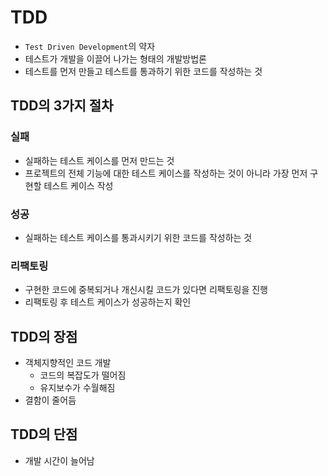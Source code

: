 # TDD
- `Test Driven Development`의 약자
- 테스트가 개발을 이끌어 나가는 형태의 개발방법론
- 테스트를 먼저 만들고 테스트를 통과하기 위한 코드를 작성하는 것

## TDD의 3가지 절차
### 실패
- 실패하는 테스트 케이스를 먼저 만드는 것
- 프로젝트의 전체 기능에 대한 테스트 케이스를 작성하는 것이 아니라 가장 먼저 구현할 테스트 케이스 작성

### 성공
- 실패하는 테스트 케이스를 통과시키기 위한 코드를 작성하는 것

### 리팩토링
- 구현한 코드에 중복되거나 개신시킬 코드가 있다면 리팩토링을 진행
- 리팩토링 후 테스트 케이스가 성공하는지 확인

## TDD의 장점
- 객체지향적인 코드 개발
    - 코드의 복잡도가 떨어짐
    - 유지보수가 수월해짐
- 결함이 줄어듬

## TDD의 단점
- 개발 시간이 늘어남